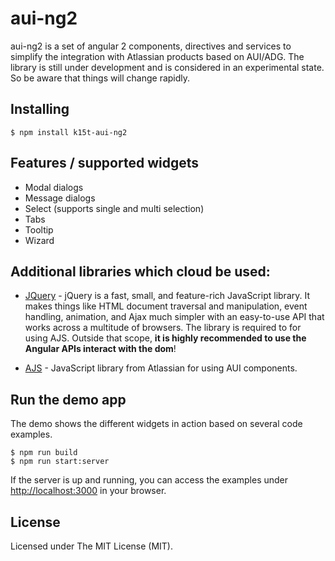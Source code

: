 # aui-ng2

aui-ng2 is a set of angular 2 components, directives and services to simplify the integration with Atlassian products based on AUI/ADG.
The library is still under development and is considered in an experimental state. So be aware that things will change rapidly.

## Installing

```
$ npm install k15t-aui-ng2
```

## Features / supported widgets
* Modal dialogs
* Message dialogs
* Select (supports single and multi selection)
* Tabs
* Tooltip
* Wizard

## Additional libraries which cloud be used:
* [JQuery](https://jquery.com) - jQuery is a fast, small, and feature-rich JavaScript library. It makes things like HTML document traversal 
  and manipulation, event handling, animation, and Ajax much simpler with an easy-to-use API that works across a multitude of browsers. 
  The library is required to for using AJS. Outside that scope, **it is highly recommended to use the Angular APIs interact with the dom**!  
  
* [AJS](https://docs.atlassian.com/aui/latest/docs/auiselect2.html) - JavaScript library from Atlassian for using AUI components.

## Run the demo app

The demo shows the different widgets in action based on several code examples. 

```
$ npm run build
$ npm run start:server
```

If the server is up and running, you can access the examples under [http://localhost:3000](http://localhost:3000) in your browser.


## License

Licensed under The MIT License (MIT).
